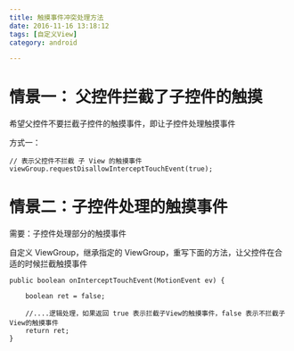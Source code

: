 ```yaml
---
title: 触摸事件冲突处理方法
date: 2016-11-16 13:18:12
tags: [自定义View]
category: android

---
```



# 情景一： 父控件拦截了子控件的触摸

希望父控件不要拦截子控件的触摸事件，即让子控件处理触摸事件

方式一：

    // 表示父控件不拦截 子 View 的触摸事件
    viewGroup.requestDisallowInterceptTouchEvent(true);


# 情景二：子控件处理的触摸事件

需要：子控件处理部分的触摸事件

自定义 ViewGroup，继承指定的 ViewGroup，重写下面的方法，让父控件在合适的时候拦截触摸事件

    public boolean onInterceptTouchEvent(MotionEvent ev) {

        boolean ret = false;

        //....逻辑处理，如果返回 true 表示拦截子View的触摸事件，false 表示不拦截子View的触摸事件
        return ret;
    }

